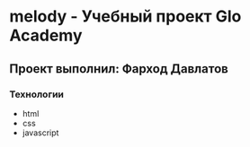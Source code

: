 # melody - Учебный проект Glo Academy
## Проект выполнил: Фарход Давлатов
### Технологии
- html
- css
- javascript
